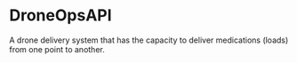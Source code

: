 # DroneOpsAPI
A drone delivery system that has the capacity to deliver medications (loads) from one point to another.
